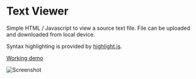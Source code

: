 # Text Viewer

Simple HTML / Javascript to view a source text file. File can be uploaded and downloaded from local device.

Syntax highlighting is provided by [highlight.js](https://highlightjs.org/).

[Working demo](https://leehanke.freeshell.net/text-viewer/)

![Screenshot](https://raw.githubusercontent.com/macsplit/text-viewer/main/Screenshot_20221025_171840.png)
